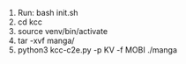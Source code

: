 1. Run: bash init.sh
2. cd kcc
3. source venv/bin/activate
4. tar -xvf manga/
5. python3 kcc-c2e.py -p KV -f MOBI ./manga
